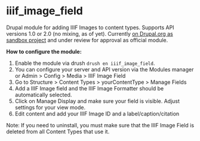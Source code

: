iiif_image_field
================

Drupal module for adding IIIF Images to content types. Supports API versions 1.0 or 2.0 (no mixing, as of yet).  Currently [on Drupal.org as sandbox project](https://www.drupal.org/sandbox/sdellis/2421047) and under review for approval as official module. 

__How to configure the module:__

1. Enable the module via drush `drush en iiif_image_field`.
2. You can configure your server and API version via the Modules manager or Admin > Config > Media > IIIF Image Field
2. Go to Structure > Content Types > yourContentType > Manage Fields
3. Add a IIIF Image field and the IIIF Image Formatter should be automatically selected.
4. Click on Manage Display and make sure your field is visible. Adjust settings for your view mode.
5. Edit content and add your IIIF Image ID and a label/caption/citation

Note: If you need to uninstall, you must make sure that the IIIF Image Field is deleted from all Content Types that use it.

